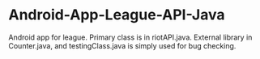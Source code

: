 # Android-App-League-API-Java

Android app for league. Primary class is in riotAPI.java. External library in Counter.java, and testingClass.java is simply used for bug checking.
